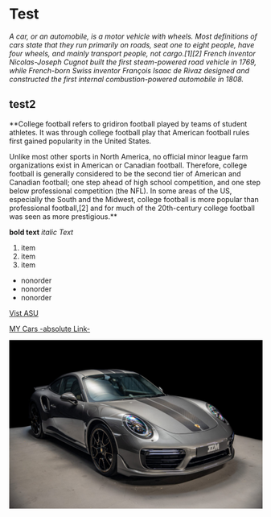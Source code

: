 # Test
_A car, or an automobile, is a motor vehicle with wheels. Most definitions of cars state that they run primarily on roads, seat one to eight people, have four wheels, and mainly transport people, not cargo.[1][2] French inventor Nicolas-Joseph Cugnot built the first steam-powered road vehicle in 1769, while French-born Swiss inventor François Isaac de Rivaz designed and constructed the first internal combustion-powered automobile in 1808._

## test2

**College football refers to gridiron football played by teams of student athletes. It was through college football play that American football rules first gained popularity in the United States.

Unlike most other sports in North America, no official minor league farm organizations exist in American or Canadian football. Therefore, college football is generally considered to be the second tier of American and Canadian football; one step ahead of high school competition, and one step below professional competition (the NFL). In some areas of the US, especially the South and the Midwest, college football is more popular than professional football,[2] and for much of the 20th-century college football was seen as more prestigious.**


**bold text**
_italic Text_

1. item
2. item
3. item

- nonorder
- nonorder
- nonorder 

[Vist ASU](https://www.asu.edu.jo/en/Pages/default.aspx)

[MY Cars -absolute Link-](https://hips.hearstapps.com/hmg-prod/images/pcna22-0942-fine-1661449198.jpg?crop=0.644xw:0.483xh;0.123xw,0.298xh&resize=1200:*)

![My Secound Car -Direct Link-](ahmad.jpg)


